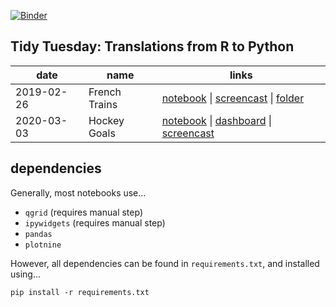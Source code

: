 [![Binder](https://mybinder.org/badge_logo.svg)](https://mybinder.org/v2/gh/machow/tidytuesday-py/master)

## Tidy Tuesday: Translations from R to Python

| date | name | links |
| ---- | ---- | ------ |
| 2019-02-26 <a name="toc-trains"></a> | French Trains | [notebook](https://machow.github.io/tidytuesday-py/french-trains-siuba-tabbed.html) \| [screencast](https://youtu.be/jP_WXc9GV4k) \| [folder](/dgrtwo-translations/2019-02-26-french-trains) | 
| 2020-03-03 <a name="toc-hockey"></a> | Hockey Goals | [notebook](https://github.com/machow/tidytuesday-py/blob/master/2020-03-03-hockey.py) \| [dashboard](https://github.com/machow/tidytuesday-py/blob/master/2020-03-03-hockey-streamlit.py) \| [screencast](https://youtu.be/rXuAVLltD3I) |


dependencies
------------

Generally, most notebooks use...

* `qgrid` (requires manual step)
* `ipywidgets` (requires manual step)
* `pandas`
* `plotnine`

However, all dependencies can be found in `requirements.txt`, and installed using...

```
pip install -r requirements.txt
```
